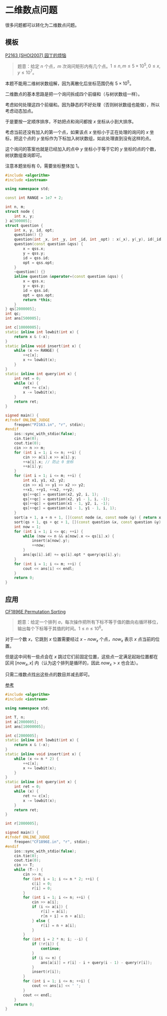 # 二维数点问题

很多问题都可以转化为二维数点问题。

## 模板

[P2163 [SHOI2007] 园丁的烦恼](https://www.luogu.com.cn/problem/P2163)

> 题意：给定 $n$ 个点，$m$ 次询问矩形内有几个点。$1\le n,m\le5\times10^5,0\le x,y\le10^7$。

本题不能用二维树状数组解，因为离散化后坐标范围仍有 $5\times 10^5$。

二维数点的基本思路是把一个询问拆成四个前缀和（与树状数组一样）。

考虑如何处理这四个前缀和。因为静态的不好处理（否则树状数组也能做），所以考虑动态加点。

于是要按一定顺序排序，不妨把点和询问都按 $x$ 坐标从小到大排序。

考虑当前还没有加入的第一个点，如果该点 $x$ 坐标小于正在处理的询问的 $x$ 坐标，把这个点的 $y$ 坐标作为下标加入树状数组，如此处理直到没有这样的点。

这个询问的答案也就是已经加入的点中 $y$ 坐标小于等于它的 $y$ 坐标的点的个数，树状数组查询即可。

注意本题坐标有 $0$，需要坐标整体加 $1$。

```cpp
#include <algorithm>
#include <iostream>

using namespace std;

const int RANGE = 1e7 + 2;

int n, m;
struct node {
    int x, y;
} a[500005];
struct question {
    int x, y, id, opt;
    question() {}
    question(int _x, int _y, int _id, int _opt) : x(_x), y(_y), id(_id), opt(_opt) {}
    question(const question &qss) {
        x = qss.x;
        y = qss.y;
        id = qss.id;
        opt = qss.opt;
    }
    ~question() {}
    inline question &operator=(const question &qss) {
        x = qss.x;
        y = qss.y;
        id = qss.id;
        opt = qss.opt;
        return *this;
    }
} qs[2000005];
int qc;
int ans[500005];

int c[10000005];
static inline int lowbit(int x) {
    return x & (-x);
}
static inline void insert(int x) {
    while (x <= RANGE) {
        ++c[x];
        x += lowbit(x);
    }
}
static inline int query(int x) {
    int ret = 0;
    while (x) {
        ret += c[x];
        x -= lowbit(x);
    }
    return ret;
}

signed main() {
#ifndef ONLINE_JUDGE
    freopen("P2163.in", "r", stdin);
#endif
    ios::sync_with_stdio(false);
    cin.tie(0);
    cout.tie(0);
    cin >> n >> m;
    for (int i = 1; i <= n; ++i) {
        cin >> a[i].x >> a[i].y;
        ++a[i].x; // 防止 0 坐标
        ++a[i].y;
    }
    for (int i = 1; i <= m; ++i) {
        int x1, y1, x2, y2;
        cin >> x1 >> y1 >> x2 >> y2;
        ++x1, ++y1, ++x2, ++y2;
        qs[++qc] = question(x2, y2, i, 1);
        qs[++qc] = question(x2, y1 - 1, i, -1);
        qs[++qc] = question(x1 - 1, y2, i, -1);
        qs[++qc] = question(x1 - 1, y1 - 1, i, 1);
    }
    sort(a + 1, a + n + 1, [](const node &x, const node &y) { return x.x < y.x; });
    sort(qs + 1, qs + qc + 1, [](const question &x, const question &y) { return x.x < y.x; });
    int now = 1;
    for (int i = 1; i <= qc; ++i) {
        while (now <= n && a[now].x <= qs[i].x) {
            insert(a[now].y);
            ++now;
        }
        ans[qs[i].id] += qs[i].opt * query(qs[i].y);
    }
    for (int i = 1; i <= m; ++i) {
        cout << ans[i] << endl;
    }
    return 0;
}
```

## 应用

[CF1896E Permutation Sorting](https://www.luogu.com.cn/problem/CF1896E)

> 题意：给定一个排列 $a$，每次操作把所有下标不等于值的数向右循环移位，输出每个下标等于其值的时间。$1\le n\le10^6$。

对于一个数 $x$，它跳到 $x$ 位置需要经过 $x-now_x$ 个点，$now_x$ 表示 $x$ 点当前的位置。

但是这中间有一些点会在 $x$ 跳过它们前固定位置，这些点一定满足起始位置都在区间 $[now_x,x]$ 内（认为这个排列是循环的，因此 $now_x>x$ 也合法）。

只需二维数点找出这些点的数目并减去即可。

[参考](https://www.luogu.com.cn/blog/_post/675765)

```cpp
#include <algorithm>
#include <iostream>

using namespace std;

int T, n;
int a[2000005];
int ans[10000005];

int c[2000005];
static inline int lowbit(int x) {
    return x & (-x);
}
static inline void insert(int x) {
    while (x <= n * 2) {
        ++c[x];
        x += lowbit(x);
    }
}
static inline int query(int x) {
    int ret = 0;
    while (x) {
        ret += c[x];
        x -= lowbit(x);
    }
    return ret;
}

int r[2000005];

signed main() {
#ifndef ONLINE_JUDGE
    freopen("CF1896E.in", "r", stdin);
#endif
    ios::sync_with_stdio(false);
    cin.tie(0);
    cout.tie(0);
    cin >> T;
    while (T--) {
        cin >> n;
        for (int i = 1; i <= n * 2; ++i) {
            c[i] = 0;
            r[i] = 0;
        }
        for (int i = 1; i <= n; ++i) {
            cin >> a[i];
            if (i <= a[i]) {
                r[i] = a[i];
                r[n + i] = n + a[i];
            } else {
                r[i] = n + a[i];
            }
        }
        for (int i = 2 * n; i; --i) {
            if (!r[i]) {
                continue;
            }
            if (i <= n) {
                ans[a[i]] = r[i] - i + query(i - 1) - query(r[i]);
            }
            insert(r[i]);
        }
        for (int i = 1; i <= n; ++i) {
            cout << ans[i] << ' ';
        }
        cout << endl;
    }
    return 0;
}
```